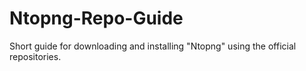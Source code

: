 # Ntopng-Repo-Guide
Short guide for downloading and installing "Ntopng" using the official repositories. 
